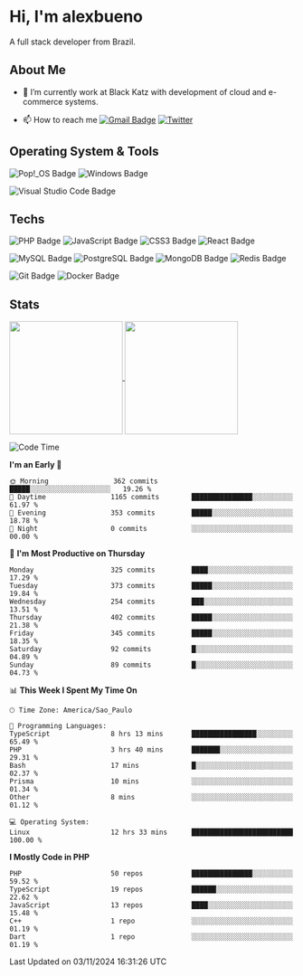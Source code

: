 # Hi, I'm alexbueno

A full stack developer from Brazil.

## About Me

- 🌱 I’m currently work at Black Katz with development of cloud and e-commerce systems.

- 📫 How to reach me [![Gmail Badge](https://img.shields.io/badge/-gmail-c14438?style=for-the-badge&logo=Gmail&logoColor=ffffff)](mailto:alexsandrofbueno@gmail.com) [![Twitter](https://img.shields.io/badge/twitter-1DA1F2.svg?style=for-the-badge&logo=twitter&logoColor=ffffff)](https://twitter.com/Alex_Bueno_7)

## Operating System & Tools

![Pop!_OS Badge](https://img.shields.io/badge/Pop!__OS-48B9C7?logo=popos&logoColor=fff&style=flat)
![Windows Badge](https://img.shields.io/badge/Windows-0078D6?logo=windows&logoColor=fff&style=flat)

![Visual Studio Code Badge](https://img.shields.io/badge/Visual%20Studio%20Code-007ACC?logo=visualstudiocode&logoColor=fff&style=flat)

## Techs

![PHP Badge](https://img.shields.io/badge/PHP-777BB4?logo=php&logoColor=fff&style=flat)
![JavaScript Badge](https://img.shields.io/badge/JavaScript-F7DF1E?logo=javascript&logoColor=000&style=flat)
![CSS3 Badge](https://img.shields.io/badge/CSS3-1572B6?logo=css3&logoColor=fff&style=flat)
![React Badge](https://img.shields.io/badge/React-61DAFB?logo=react&logoColor=000&style=flat)

![MySQL Badge](https://img.shields.io/badge/MySQL-4479A1?logo=mysql&logoColor=fff&style=flat)
![PostgreSQL Badge](https://img.shields.io/badge/PostgreSQL-4169E1?logo=postgresql&logoColor=fff&style=flat)
![MongoDB Badge](https://img.shields.io/badge/MongoDB-47A248?logo=mongodb&logoColor=fff&style=flat)
![Redis Badge](https://img.shields.io/badge/Redis-DC382D?logo=redis&logoColor=fff&style=flat)

![Git Badge](https://img.shields.io/badge/Git-F05032?logo=git&logoColor=fff&style=flat)
![Docker Badge](https://img.shields.io/badge/Docker-2496ED?logo=docker&logoColor=fff&style=flat)


## Stats

<a href="https://github.com/anuraghazra/github-readme-stats">
  <img height=200 align="center" src="https://github-readme-stats.vercel.app/api?username=alexbueno7&theme=dark" />
</a>
<a href="https://github.com/anuraghazra/convoychat">
  <img height=200 align="center" src="https://github-readme-stats.vercel.app/api/top-langs?username=alexbueno7&layout=compact&langs_count=8&card_width=320&theme=dark" />
</a>

<!--START_SECTION:waka-->
![Code Time](http://img.shields.io/badge/Code%20Time-1%2C199%20hrs%2036%20mins-blue)

**I'm an Early 🐤** 

```text
🌞 Morning                362 commits         █████░░░░░░░░░░░░░░░░░░░░   19.26 % 
🌆 Daytime                1165 commits        ███████████████░░░░░░░░░░   61.97 % 
🌃 Evening                353 commits         █████░░░░░░░░░░░░░░░░░░░░   18.78 % 
🌙 Night                  0 commits           ░░░░░░░░░░░░░░░░░░░░░░░░░   00.00 % 
```
📅 **I'm Most Productive on Thursday** 

```text
Monday                   325 commits         ████░░░░░░░░░░░░░░░░░░░░░   17.29 % 
Tuesday                  373 commits         █████░░░░░░░░░░░░░░░░░░░░   19.84 % 
Wednesday                254 commits         ███░░░░░░░░░░░░░░░░░░░░░░   13.51 % 
Thursday                 402 commits         █████░░░░░░░░░░░░░░░░░░░░   21.38 % 
Friday                   345 commits         █████░░░░░░░░░░░░░░░░░░░░   18.35 % 
Saturday                 92 commits          █░░░░░░░░░░░░░░░░░░░░░░░░   04.89 % 
Sunday                   89 commits          █░░░░░░░░░░░░░░░░░░░░░░░░   04.73 % 
```


📊 **This Week I Spent My Time On** 

```text
🕑︎ Time Zone: America/Sao_Paulo

💬 Programming Languages: 
TypeScript               8 hrs 13 mins       ████████████████░░░░░░░░░   65.49 % 
PHP                      3 hrs 40 mins       ███████░░░░░░░░░░░░░░░░░░   29.31 % 
Bash                     17 mins             █░░░░░░░░░░░░░░░░░░░░░░░░   02.37 % 
Prisma                   10 mins             ░░░░░░░░░░░░░░░░░░░░░░░░░   01.34 % 
Other                    8 mins              ░░░░░░░░░░░░░░░░░░░░░░░░░   01.12 % 

💻 Operating System: 
Linux                    12 hrs 33 mins      █████████████████████████   100.00 % 
```

**I Mostly Code in PHP** 

```text
PHP                      50 repos            ███████████████░░░░░░░░░░   59.52 % 
TypeScript               19 repos            ██████░░░░░░░░░░░░░░░░░░░   22.62 % 
JavaScript               13 repos            ████░░░░░░░░░░░░░░░░░░░░░   15.48 % 
C++                      1 repo              ░░░░░░░░░░░░░░░░░░░░░░░░░   01.19 % 
Dart                     1 repo              ░░░░░░░░░░░░░░░░░░░░░░░░░   01.19 % 
```




 Last Updated on 03/11/2024 16:31:26 UTC
<!--END_SECTION:waka-->
